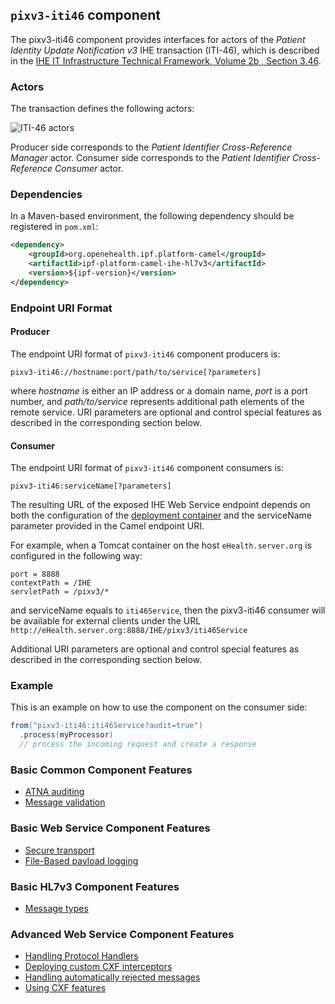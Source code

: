 
## `pixv3-iti46` component

The pixv3-iti46 component provides interfaces for actors of the *Patient Identity Update Notification v3* IHE transaction (ITI-46),
which is described in the [IHE IT Infrastructure Technical Framework, Volume 2b , Section 3.46](http://ihe.net/uploadedFiles/Documents/ITI/IHE_ITI_TF_Vol2b.pdf).

### Actors

The transaction defines the following actors:

![ITI-46 actors](images/iti46.png)

Producer side corresponds to the *Patient Identifier Cross-Reference Manager* actor.
Consumer side corresponds to the *Patient Identifier Cross-Reference Consumer* actor.

### Dependencies

In a Maven-based environment, the following dependency should be registered in `pom.xml`:

```xml
<dependency>
    <groupId>org.openehealth.ipf.platform-camel</groupId>
    <artifactId>ipf-platform-camel-ihe-hl7v3</artifactId>
    <version>${ipf-version}</version>
</dependency>
```

### Endpoint URI Format

#### Producer

The endpoint URI format of `pixv3-iti46` component producers is:

```
pixv3-iti46://hostname:port/path/to/service[?parameters]
```

where *hostname* is either an IP address or a domain name, *port* is a port number, and *path/to/service*
represents additional path elements of the remote service.
URI parameters are optional and control special features as described in the corresponding section below.

#### Consumer

The endpoint URI format of `pixv3-iti46` component consumers is:

```
pixv3-iti46:serviceName[?parameters]
```

The resulting URL of the exposed IHE Web Service endpoint depends on both the configuration of the [deployment container]
and the serviceName parameter provided in the Camel endpoint URI.

For example, when a Tomcat container on the host `eHealth.server.org` is configured in the following way:

```
port = 8888
contextPath = /IHE
servletPath = /pixv3/*
```

and serviceName equals to `iti46Service`, then the pixv3-iti46 consumer will be available for external clients under the URL
`http://eHealth.server.org:8888/IHE/pixv3/iti46Service`

Additional URI parameters are optional and control special features as described in the corresponding section below.


### Example

This is an example on how to use the component on the consumer side:

```java
from("pixv3-iti46:iti46Service?audit=true")
  .process(myProcessor)
  // process the incoming request and create a response
```


### Basic Common Component Features

* [ATNA auditing]
* [Message validation]

### Basic Web Service Component Features

* [Secure transport]
* [File-Based payload logging]

### Basic HL7v3 Component Features

* [Message types]

### Advanced Web Service Component Features

* [Handling Protocol Handlers]
* [Deploying custom CXF interceptors]
* [Handling automatically rejected messages]
* [Using CXF features]



[ATNA auditing]: ../atna.html
[Message validation]: ../messageValidation.html

[deployment container]: ../ws/deployment.html
[Secure Transport]: ../ws/secureTransport.html
[File-Based payload logging]: ../ws/payloadLogging.html

[Message types]: messageTypes.html

[Handling Protocol Handlers]: ../ws/protocolHeaders.html
[Deploying custom CXF interceptors]: ../ws/customInterceptors.html
[Handling automatically rejected messages]: ../handlingRejected.html
[Using CXF features]: ../ws/cxfFeatures.html




